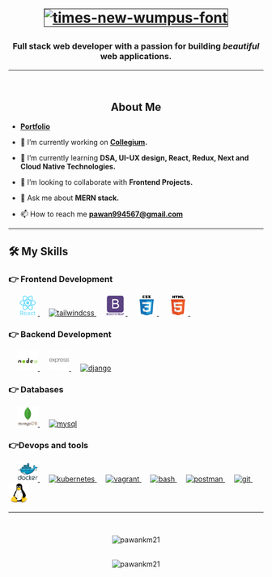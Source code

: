 <h1 align="center">

<a href="http://pawankm21.github.io/personal-website"><img src="https://fontmeme.com/permalink/211115/98bfbdd442b6e62899a34f1af6e47e5a.png" alt="times-new-wumpus-font" border="1"  ></a>

<h3 align="center">
  Full stack web developer with a passion for building <b><i>beautiful</i></b> web applications.
</h3>


<hr>
<br>



<h2 align="center">
  <b>About Me</b>
</h2>

- <a href="http://pawankm21.github.io/personal-website"> <b> Portfolio </b> </a> 
 

- 🔭 I’m currently working on **[Collegium]().**

- 🌱 I’m currently learning **DSA, UI-UX design, React, Redux, Next and Cloud Native Technologies.**

- 👯 I’m looking to collaborate with **Frontend Projects.**

- 💬 Ask me about **MERN stack.**

- 📫 How to reach me **pawan994567@gmail.com**

<hr>
  
## 🛠️ My Skills


### 👉 Frontend Development

<p align="left"> 
  &emsp; 
  <a href="https://reactjs.org/" target="_blank"> <img src="https://raw.githubusercontent.com/devicons/devicon/master/icons/react/react-original-wordmark.svg" alt="react" width="40" height="40"/> </a>  
  &emsp; 
   <a href="https://www.tailwindcss.com" target="_blank"> <img src="https://upload.wikimedia.org/wikipedia/commons/thumb/d/d5/Tailwind_CSS_Logo.svg/2048px-Tailwind_CSS_Logo.svg.png" alt="tailwindcss" width="40" height="40"/> </a>
  &emsp;
  <a href="https://getbootstrap.com" target="_blank"> <img src="https://raw.githubusercontent.com/devicons/devicon/master/icons/bootstrap/bootstrap-plain-wordmark.svg" alt="bootstrap" width="40" height="40"/> </a>
   &emsp;
  <a href="https://www.w3schools.com/css/" target="_blank"> <img src="https://raw.githubusercontent.com/devicons/devicon/master/icons/css3/css3-original-wordmark.svg" alt="css3" width="40" height="40"/> </a>
   &emsp;
  <a href="https://www.w3.org/html/" target="_blank"> <img src="https://raw.githubusercontent.com/devicons/devicon/master/icons/html5/html5-original-wordmark.svg" 
  alt="html5" width="40" height="40"/> </a>
    &emsp;
  
</p>

### 👉 Backend Development

<p align="left"> 
  &emsp; 
   <a href="https://nodejs.org" target="_blank"> <img src="https://raw.githubusercontent.com/devicons/devicon/master/icons/nodejs/nodejs-original-wordmark.svg" alt="nodejs" width="40" height="40"/> </a>  
  &emsp;
  <a href="https://expressjs.com" target="_blank"> <img src="https://raw.githubusercontent.com/devicons/devicon/master/icons/express/express-original-wordmark.svg" alt="express" width="40" height="40"/> </a> 
  &emsp;
  <a href="https://www.djangoproject.com/" target="_blank"> 
  <img src="https://icon-library.com/images/django-icon/django-icon-0.jpg" alt="django" width="40" height=""/> </a>
</p>

### 👉 Databases

<p align="left">
  &emsp;
    <a href="https://www.mongodb.com/" target="_blank"> <img src="https://raw.githubusercontent.com/devicons/devicon/master/icons/mongodb/mongodb-original-wordmark.svg" alt="mongodb" width="40" height="40"/> </a>
  &emsp;
    <a href="https://www.postgresql.org//" target="_blank"> <img src="https://uxwing.com/wp-content/themes/uxwing/download/10-brands-and-social-media/postgresql.png" alt="mysql" width="40" height="40"/> </a>
 </p>
  
### 👉Devops and tools
  
<p align="left">
  &emsp;
     <a href="https://www.docker.com/" target="_blank"> <img src="https://raw.githubusercontent.com/devicons/devicon/master/icons/docker/docker-original-wordmark.svg" alt="docker" width="40" height="40"/> </a>
  &emsp;
  <a href="https://kubernetes.io" target="_blank"> <img src="https://www.vectorlogo.zone/logos/kubernetes/kubernetes-icon.svg" alt="kubernetes" width="40" height="40"/> </a>  
  &emsp;
  <a href="https://www.vagrantup.com/" target="_blank"> <img src="https://www.vectorlogo.zone/logos/vagrantup/vagrantup-icon.svg" alt="vagrant" width="40" height="40"/> </a>
   &emsp;
  <a href="https://www.gnu.org/software/bash/" target="_blank"> <img src="https://www.vectorlogo.zone/logos/gnu_bash/gnu_bash-icon.svg" alt="bash" width="40" height="40"/> </a>
  &emsp;
     <a href="https://postman.com" target="_blank"> <img src="https://www.vectorlogo.zone/logos/getpostman/getpostman-icon.svg" alt="postman" width="40" height="40"/> </a> 
  &emsp;
    <a href="https://git-scm.com/" target="_blank"> <img src="https://www.vectorlogo.zone/logos/git-scm/git-scm-icon.svg" alt="git" width="40" height="40"/> </a>
  &emsp;
    <a href="https://www.linux.org/" target="_blank"> <img src="https://raw.githubusercontent.com/devicons/devicon/master/icons/linux/linux-original.svg" alt="linux" width="40" height="40"/> </a>
 </p>
<hr>
<br>
<p align="center"> <img src="https://komarev.com/ghpvc/?username=pawankm21&label=Profile%20views&color=0e75b6&style=flat" alt="pawankm21" /> </p>
<br/>
<section align="center">
  
<img alt="" src="https://github-readme-stats.vercel.app/api?username=pawankm21&theme=github_dark" width="400px" /> 
<img src="https://github-readme-streak-stats.herokuapp.com/?user=pawankm21&theme=dark" alt="pawankm21"  width="400px"/>
<img alt="" align="center" src="https://github-readme-stats.vercel.app/api/top-langs/?username=pawankm21&layout=compact&theme=github_dark" width="400px" /> 

  
  </section>
